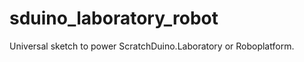sduino_laboratory_robot
=======================

Universal sketch to power ScratchDuino.Laboratory or Roboplatform.